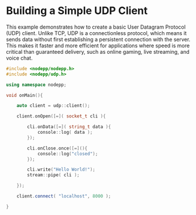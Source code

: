 # Building a Simple UDP Client

This example demonstrates how to create a basic User Datagram Protocol (UDP) client. Unlike TCP, UDP is a connectionless protocol, which means it sends data without first establishing a persistent connection with the server. This makes it faster and more efficient for applications where speed is more critical than guaranteed delivery, such as online gaming, live streaming, and voice chat.

```cpp
#include <nodepp/nodepp.h>
#include <nodepp/udp.h>

using namespace nodepp;

void onMain(){

    auto client = udp::client();

    client.onOpen([=]( socket_t cli ){

        cli.onData([=]( string_t data ){
            console::log( data );
        });

        cli.onClose.once([=](){
            console::log("closed");
        });

        cli.write("Hello World!");
        stream::pipe( cli );

    });

    client.connect( "localhost", 8000 );

}
```
